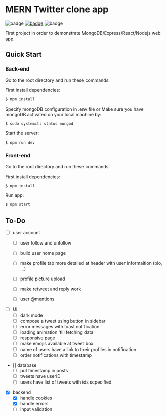 # MERN Twitter clone app

![badge](https://img.shields.io/badge/Version-0.1.0-green.svg)
[![badge](https://img.shields.io/github/issues/Adib-Rezaei/Twitter-clone?color=red)](https://github.com/Adib-Rezaei/Twitter-clone/issues)
![badge](https://img.shields.io/github/license/Adib-Rezaei/Twitter-clone)

First project in order to demonstrate MongoDB/Express/React/Nodejs web app.

## Quick Start
### Back-end
Go to the root directory and run these commands:

First install dependencies:
```markdown
$ npm install
```

Specify mongoDB configuration in .env file or
Make sure you have mongoDB activated on your local machine by:
```markdown
$ sudo systemctl status mongod
```
Start the server:
```markdown
$ npm run dev
```

### Front-end
Go to the root directory and run these commands:

First install dependencies:
```markdown
$ npm install
```
Run app:
```markdown
$ npm start
```

## To-Do

* [ ] user account
    * [ ] user follow and unfollow
    * [ ] build user home page
    * [ ] make profile tab more detailed at header with user informaition (bio, ...)
    * [ ] profile picture upload
    * [ ] make retweet and reply work
    * [ ] user @mentions


* [ ] UI
    * [ ] dark mode
    * [ ] compose a tweet using button in sidebar
    * [ ] error messages with toast notification
    * [ ] loading animation 'till fetching data
    * [ ] responsive page
    * [ ] make emojis available at tweet box
    * [ ] name of users have a link to their profiles in notification
    * [ ] order notifications with timestamp

* [] database
    * [ ] put timestamp in posts
    * [ ] tweets have userID
    * [ ] users have list of tweets with ids scpecified

* [x] backend
    * [x] handle cookies 
    * [x] handle errors
    * [ ] input validation

